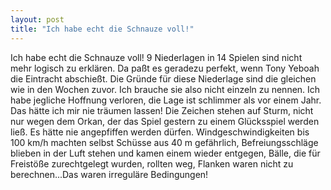 ```yaml
---
layout: post
title: "Ich habe echt die Schnauze voll!"
---
```


Ich habe echt die Schnauze voll! 9 Niederlagen in 14 Spielen sind nicht mehr logisch zu erklären. Da paßt es geradezu perfekt, wenn Tony Yeboah die Eintracht abschießt. Die Gründe für diese Niederlage sind die gleichen wie in den Wochen zuvor. Ich brauche sie also nicht einzeln zu nennen. Ich habe jegliche Hoffnung verloren, die Lage ist schlimmer als vor einem Jahr. Das hätte ich mir nie träumen lassen! Die Zeichen stehen auf Sturm, nicht nur wegen dem Orkan, der das Spiel gestern zu einem Glücksspiel werden ließ. Es hätte nie angepfiffen werden dürfen. Windgeschwindigkeiten bis 100 km/h machten selbst Schüsse aus 40 m gefährlich, Befreiungsschläge blieben in der Luft stehen und kamen einem wieder entgegen, Bälle, die für Freistöße zurechtgelegt wurden, rollten weg, Flanken waren nicht zu berechnen...Das waren irreguläre Bedingungen!
